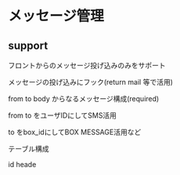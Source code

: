# メッセージ管理

## support 

フロントからのメッセージ投げ込みのみをサポート

メッセージの投げ込みにフック(return mail 等で活用)

from to body からなるメッセージ構成(required)

from to をユーザIDにしてSMS活用

to をbox_idにしてBOX MESSAGE活用など



テーブル構成

id 
heade